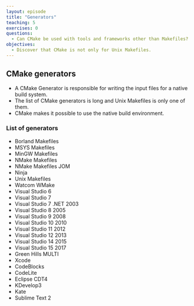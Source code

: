 ```yaml
---
layout: episode
title: "Generators"
teaching: 5
exercises: 0
questions:
  - Can CMake be used with tools and frameworks other than Makefiles?
objectives:
  - Discover that CMake is not only for Unix Makefiles.
---
```


## CMake generators

- A CMake Generator is responsible for writing the input files for a native build system.
- The list of CMake generators is long and Unix Makefiles is only one of them.
- CMake makes it possible to use the native build environment.


### List of generators

- Borland Makefiles
- MSYS Makefiles
- MinGW Makefiles
- NMake Makefiles
- NMake Makefiles JOM
- Ninja
- Unix Makefiles
- Watcom WMake
- Visual Studio 6
- Visual Studio 7
- Visual Studio 7 .NET 2003
- Visual Studio 8 2005
- Visual Studio 9 2008
- Visual Studio 10 2010
- Visual Studio 11 2012
- Visual Studio 12 2013
- Visual Studio 14 2015
- Visual Studio 15 2017
- Green Hills MULTI
- Xcode
- CodeBlocks
- CodeLite
- Eclipse CDT4
- KDevelop3
- Kate
- Sublime Text 2
